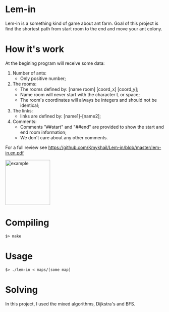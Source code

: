 # Lem-in
Lem-in is a something kind of game about ant farm. Goal of this project is find the shortest path from start room to the end and move your ant colony.
# How it's work
At the begining program will receive some data:
1) Number of ants:
      - Only positive number;
2) The rooms:
      - The rooms defined by: [name room] [coord_x] [coord_y];
      - Name room will never start with the character L or space;
      - The room's coordinates will always be integers and should not be identical;
3) The links:
      - links are defined by: [name1]-[name2];
4) Comments:
      - Comments "##start" and "##end" are provided to show the start and end room information;
      - We don't care about any other comments.
      
For a full review see https://github.com/Kmykhail/Lem-in/blob/master/lem-in.en.pdf

<img width="142" alt="example" src="https://user-images.githubusercontent.com/31519926/42514779-df2fce1a-8462-11e8-9d5a-40b43229e54d.png">

# Compiling
```
$> make
```
# Usage
```
$> ./lem-in < maps/[some map]
```
# Solving
In this project, I used the mixed algorithms, Dijkstra's and BFS.
